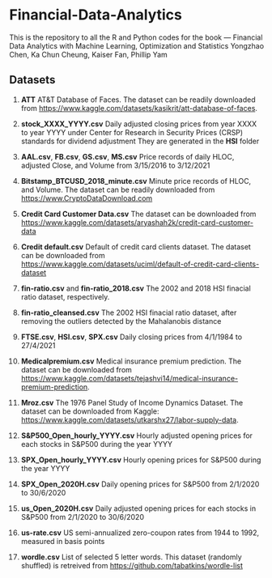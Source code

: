# Financial-Data-Analytics
This is the repository to all the R and Python codes for the book — 
Financial Data Analytics with Machine Learning, Optimization and Statistics
Yongzhao Chen, Ka Chun Cheung, Kaiser Fan, Phillip Yam

## Datasets
1. **ATT**
AT&T Database of Faces. The dataset can be readily downloaded from https://www.kaggle.com/datasets/kasikrit/att-database-of-faces.

2. **stock_XXXX_YYYY.csv**
Daily adjusted closing prices from year XXXX to year YYYY under Center for Research in Security Prices (CRSP) standards for dividend adjustment
They are generated in the **HSI** folder

3. **AAL.csv**, **FB.csv**, **GS.csv**, **MS.csv**
Price records of daily HLOC, adjusted Close, and Volume from 3/15/2016 to 3/12/2021

4. **Bitstamp_BTCUSD_2018_minute.csv**
Minute price records of HLOC, and Volume. The dataset can be readily downloaded from https://www.CryptoDataDownload.com

5. **Credit Card Customer Data.csv**
The dataset can be downloaded from https://www.kaggle.com/datasets/aryashah2k/credit-card-customer-data

6. **Credit default.csv**
Default of credit card clients dataset. The dataset can be downloaded from https://www.kaggle.com/datasets/uciml/default-of-credit-card-clients-dataset

7. **fin-ratio.csv** and **fin-ratio_2018.csv**
The 2002 and 2018 HSI finacial ratio dataset, respectively.

8. **fin-ratio_cleansed.csv**
The 2002 HSI finacial ratio dataset, after removing the outliers detected by the Mahalanobis distance

9. **FTSE.csv**, **HSI.csv**, **SPX.csv**
Daily closing prices from 4/1/1984 to 27/4/2021

10. **Medicalpremium.csv**
Medical insurance premium prediction. The dataset can be downloaded from https://www.kaggle.com/datasets/tejashvi14/medical-insurance-premium-prediction.

11. **Mroz.csv**
The 1976 Panel Study of Income Dynamics Dataset. The dataset can be downloaded from Kaggle: https://www.kaggle.com/datasets/utkarshx27/labor-supply-data.

12. **S&P500_Open_hourly_YYYY.csv**
Hourly adjusted opening prices for each stocks in S&P500 during the year YYYY

13. **SPX_Open_hourly_YYYY.csv**
Hourly opening prices for S&P500 during the year YYYY

14. **SPX_Open_2020H.csv**
Daily opening prices for S&P500 from 2/1/2020 to 30/6/2020

15. **us_Open_2020H.csv**
Daily adjusted opening prices for each stocks in S&P500 from 2/1/2020 to 30/6/2020

16. **us-rate.csv**
US semi-annualized zero-coupon rates from 1944 to 1992, measured in basis points

17. **wordle.csv**
List of selected 5 letter words. This dataset (randomly shuffled) is retreived from https://github.com/tabatkins/wordle-list